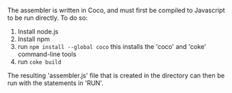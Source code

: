 The assembler is written in Coco, and must first be compiled to
Javascript to be run directly. To do so:

1. Install node.js
2. Install npm
3. run `npm install --global coco`
   this installs the 'coco' and 'coke' command-line tools
4. run `coke build`

The resulting 'assembler.js' file that is created in the directory
can then be run with the statements in 'RUN'.
